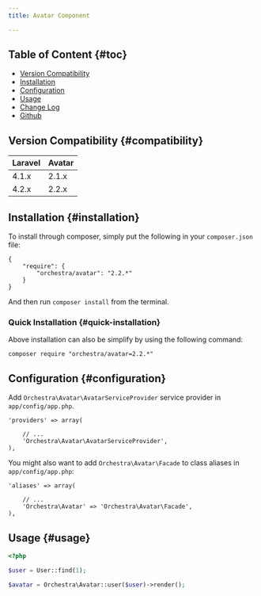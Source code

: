 ```yaml
---
title: Avatar Component

---
```


## Table of Content {#toc}

* [Version Compatibility](#compatibility)
* [Installation](#installation)
* [Configuration](#configuration)
* [Usage](#usage)
* [Change Log]({doc-url}/components/avatar/changes#v2-2)
* [Github](https://github.com/orchestral/avatar)

## Version Compatibility {#compatibility}

Laravel    | Avatar
:----------|:----------
 4.1.x     | 2.1.x
 4.2.x     | 2.2.x

## Installation {#installation}

To install through composer, simply put the following in your `composer.json` file:

	{
		"require": {
			"orchestra/avatar": "2.2.*"
		}
	}

And then run `composer install` from the terminal.

### Quick Installation {#quick-installation}

Above installation can also be simplify by using the following command:

	composer require "orchestra/avatar=2.2.*"

## Configuration {#configuration}

Add `Orchestra\Avatar\AvatarServiceProvider` service provider in `app/config/app.php`.

    'providers' => array(

        // ...
        'Orchestra\Avatar\AvatarServiceProvider',
    ),

You might also want to add `Orchestra\Avatar\Facade` to class aliases in `app/config/app.php`:

    'aliases' => array(

        // ...
        'Orchestra\Avatar' => 'Orchestra\Avatar\Facade',
    ),

## Usage {#usage}

```php
<?php

$user = User::find(1);

$avatar = Orchestra\Avatar::user($user)->render();
```
